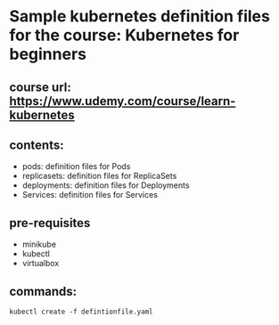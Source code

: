 # Sample kubernetes definition files for the course: Kubernetes for beginners

## course url: https://www.udemy.com/course/learn-kubernetes

## contents:

-   pods: definition files for Pods
-   replicasets: definition files for ReplicaSets
-   deployments: definition files for Deployments
-   Services: definition files for Services

## pre-requisites

- minikube
- kubectl
- virtualbox

## commands:

    kubectl create -f defintionfile.yaml



